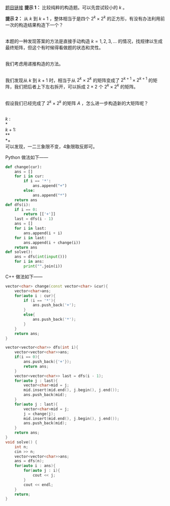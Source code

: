 [题目链接](https://codeforces.com/problemset/problem/610/C)
**提示 1：** 比较纯粹的构造题。可以先尝试较小的 $k$ 。

**提示 2：** 从 $k$ 到 $k+1$ ，整体相当于是四个 $2^k\times 2^k$ 的正方形，有没有办法利用前一次的构造结果构造下一个？

<br>本题的一种发现答案的方法是直接手动构造 $k=1,2,3,\dots$ 的情况，找规律以生成最终矩阵，但这个有时候得看做题的状态和灵性。

<br>我们考虑用递推构造的方法。

<br>我们发现从 $k$ 到 $k+1$ 时，相当于从 $2^k\times 2^k$ 的矩阵变成了 $2^{k+1}\times 2^{k+1}$ 的矩阵，我们把后者上下左右拆开，可以拆成 $2\times 2$ 个 $2^k\times 2^k$ 的矩阵。

<br>假设我们已经完成了 $2^k\times 2^k$ 的矩阵 $A$ ，怎么进一步构造新的大矩阵呢？

<br> $k$ :
<br> *
<br> $k+1$:
<br>**
<br>*+
<br>可以发现，一二三象限不变，4象限取反即可。

Python 做法如下——

```Python []
def change(cur):
    ans = []
    for i in cur:
        if i == '*':
            ans.append("+")
        else:
            ans.append("*")
    return ans
def dfs(i):
    if i == 0:
        return [['+']]
    last = dfs(i - 1)
    ans = []
    for i in last:
        ans.append(i + i)
    for i in last:
        ans.append(i + change(i))
    return ans
def solve():
    ans = dfs(int(input()))
    for i in ans:
        print("".join(i))
```
C++ 做法如下——

```cpp []
vector<char> change(const vector<char> &cur){
    vector<char>ans;
    for(auto i : cur){
        if (i == '*'){
            ans.push_back('+');
        }
        else{
            ans.push_back('*');
        }
    }
    return ans;
}

vector<vector<char>> dfs(int i){
    vector<vector<char>>ans;
    if(i == 0){
        ans.push_back({'+'});
        return ans;
    }
    vector<vector<char>> last = dfs(i - 1);
    for(auto j : last){
        vector<char>mid = j;
        mid.insert(mid.end(), j.begin(), j.end());
        ans.push_back(mid);
    }
    for(auto j : last){
        vector<char>mid = j;
        j = change(j);
        mid.insert(mid.end(), j.begin(), j.end());
        ans.push_back(mid);
    }
    return ans;
}
void solve() {
    int n;
    cin >> n;
    vector<vector<char>>ans;
    ans = dfs(n);
    for(auto i : ans){
        for(auto j : i){
            cout << j;
        }
        cout << endl;
    }
    return;
}
```
